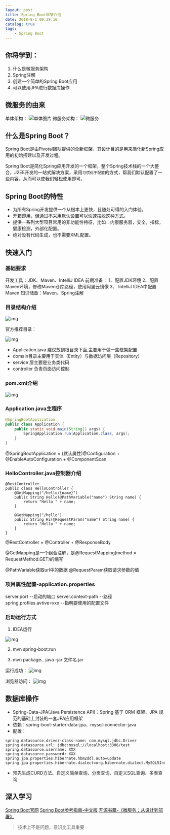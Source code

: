 ```yaml
---
layout: post
title: Spring Boot框架介绍
date: 2018-8-1 09:29:10
catalog: true
tags:
    - Spring Boot
---
```


## 你将学到：

1. 什么是微服务架构
2. Spring注解
3. 创建一个简单的Spring Boot应用
4. 可以使用JPA进行数据库操作

## 微服务的由来

单体架构：
![单体图片](/img/in-post/post-spring-boot/post-art1.png)
微服务架构：
![微服务](/img/in-post/post-spring-boot/post-art2.png)

## 什么是Spring Boot？

Spring Boot是由Pivotal团队提供的全新框架，其设计目的是用来简化新Spring应用的初始搭建以及开发过程。

Spring Boot是简化Spring应用开发的一个框架，整个Spring技术栈的一个大整合，J2EE开发的一站式解决方案，采用`习惯优于配置`的方式，帮我们默认配置了一些内容，从而可以使我们轻松使用即可。

## Spring Boot的特性

- 为所有Spring开发提供一个从根本上更快，且随处可得的入门体验。
- 开箱即用，但通过不采用默认设置可以快速摆脱这种方式。
- 提供一系列大型项目常用的非功能性特征，比如：内嵌服务器，安全，指标，健康检测，外部化配置。
- 绝对没有代码生成，也不需要XML配置。

## 快速入门

### 基础要求

开发工具：JDK、Maven、IntelliJ IDEA
前期准备：
1、配置JDK环境
2、配置Maven环境，修改Maven仓库路径，使用阿里云镜像
3、 IntelliJ IDEA中配置Maven
知识储备：Maven、Spring注解

### 目录结构介绍

![img](/img/in-post/post-spring-boot/post01.png)

官方推荐目录：

![img](/img/in-post/post-spring-boot/post02.png)

* Application.java 建议放到根目录下面,主要用于做一些框架配置
* domain目录主要用于实体（Entity）与数据访问层（Repository）
* service 层主要是业务类代码
* controller 负责页面访问控制

### pom.xml介绍

![img](/img/in-post/post-spring-boot/post03.png)

### Application.java主程序

```java
@SpringBootApplication
public class Application {
    public static void main(String[] args) {
        SpringApplication.run(Application.class, args);
    }
}
```

@SpringBootApplication = (默认属性)@Configuration + @EnableAutoConfiguration + @ComponentScan

### HelloController.java控制器介绍

```
@RestController
public class HelloController {
    @GetMapping("/hello/{name}")
    public String Hello(@PathVariable("name") String name) {
        return "Hello " + name;
    }

    @GetMapping("/hello")
    public String Hi(@RequestParam("name") String name) {
        return "Hello " + name;
    }
}
```

@RestController = @Controller + @ResponseBody

@GetMapping是一个组合注解，是@RequestMapping(method = RequestMethod.GET)的缩写

@PathVariable获取url中的数据
@RequestParam获取请求参数的值

### 项目属性配置-application.properties

server.port  --启动的端口
server.context-path --路径
spring.profiles.avtive=xxx --指明要使用的配置文件

### 启动运行方式

1. IDEA运行

![img](/img/in-post/post-spring-boot/post04.png)

2. mvn spring-boot:run

3. mvn package、java -jar 文件名.jar

运行成功：
![img](/img/in-post/post-spring-boot/post05.png)

浏览器访问：
![img](/img/in-post/post-spring-boot/post06.png)

## 数据库操作

- Spring-Data-JPA(Java Persistence API)：Spring 基于 ORM 框架、JPA 规范的基础上封装的一套JPA应用框架
- 依赖：spring-boot-starter-data-jpa、mysql-connector-java
- 配置：
```
spring.datasource.driver-class-name: com.mysql.jdbc.Driver
spring.datasource.url: jdbc:mysql://localhost:3306/test
spring.datasource.username: XXX
spring.datasource.password: XXX
spring.jpa.properties.hibernate.hbm2ddl.auto=update
spring.jpa.properties.hibernate.dialect=org.hibernate.dialect.MySQL5InnoDBDialect
 ```
- 预先生成CURD方法、自定义简单查询、分页查询、自定义SQL查询、多表查询

## 深入学习

[Spring Boot官网](https://spring.io/projects/spring-boot)
[Spring Boot参考指南-中文版](https://qbgbook.gitbooks.io/spring-boot-reference-guide-zh/content/)
[开源书籍-《微服务：从设计到部署》](https://github.com/DocsHome/microservices)

> 技术上不是问题，意识比工具重要